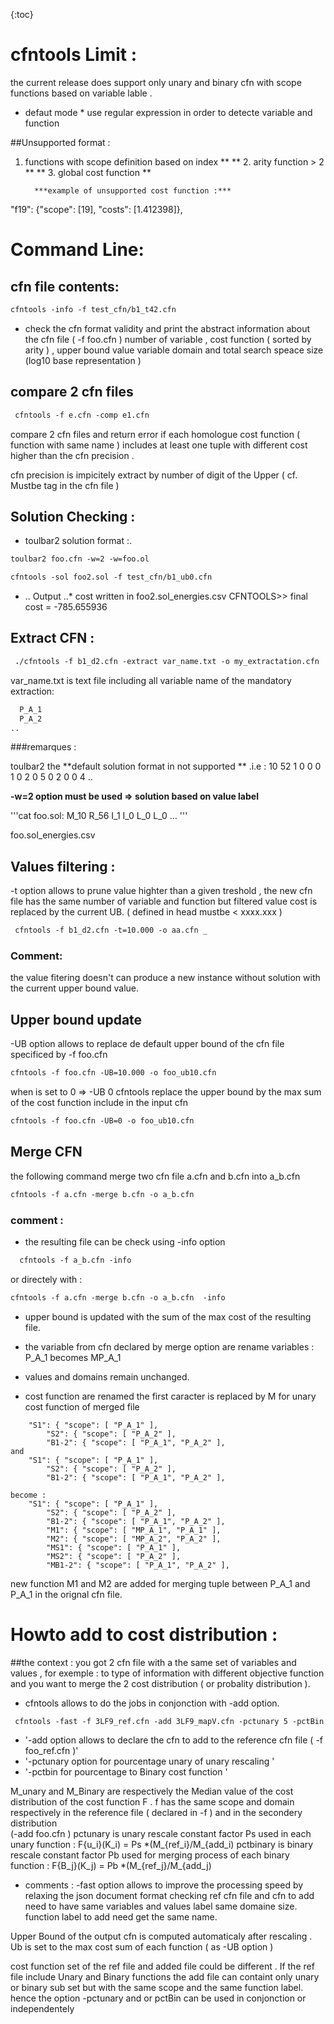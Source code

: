 
{:toc}
# cfntools Limit :  

the current release does support only unary and binary cfn with scope functions 
based on variable lable .

* defaut mode * 
use regular expression in order to detecte variable and function 


##Unsupported format : 

  1. functions with scope definition based on index  **
		  **   2. arity function > 2 ** 
		  **   3. global cost function **  

		   ***example of unsupported cost function :***

 "f19": {"scope": [19], "costs": [1.412398]},

 


#  Command Line:
  	 
##  cfn file contents:

``` csh 
cfntools -info -f test_cfn/b1_t42.cfn
``` 
   
 - check the cfn format validity and  print the abstract information about the cfn file ( -f foo.cfn )
   number of variable , cost function ( sorted by arity ) ,  upper bound value 
   variable domain and total search speace size (log10 base representation )


## compare 2 cfn files 

``` csh
 cfntools -f e.cfn -comp e1.cfn 
``` 
 
   compare 2 cfn files and return error if each homologue cost function ( function with same name )
   includes  at least one tuple with different cost higher than the cfn precision .

   cfn precision is impicitely extract by number of digit of the Upper ( cf. Mustbe tag in the cfn file ) 


## Solution Checking : 

* toulbar2 solution format :.

``` csh
toulbar2 foo.cfn -w=2 -w=foo.ol
``` 
``` csh
cfntools -sol foo2.sol -f test_cfn/b1_ub0.cfn
``` 

* .. Output ..*
		cost written in foo2.sol_energies.csv
		CFNTOOLS>> final cost = -785.655936

## Extract CFN : 


``` csh
 ./cfntools -f b1_d2.cfn -extract var_name.txt -o my_extractation.cfn
``` 

  var_name.txt is text file including  all variable name of the mandatory extraction:
``` csh
  P_A_1
  P_A_2 
..
``` 

###remarques : 

toulbar2  the **default solution format in not supported **
.i.e : 10 52 1 0 0 0 1 0 2 0 5 0 2 0 0 4 ..

**-w=2 option must be used  => solution based on value label**

'''cat  foo.sol:
M_10 R_56 I_1 I_0 L_0 L_0 ...
'''

foo.sol_energies.csv


## Values filtering :
-t option allows to prune value highter than a given treshold  , the new cfn file has the same number of variable and function
but filtered value cost is replaced by the current UB. ( defined in head mustbe < xxxx.xxx )


``` csh
 cfntools -f b1_d2.cfn -t=10.000 -o aa.cfn _
```

### Comment: 

the value fitering doesn't can produce a new instance without solution  with the current upper bound value.

## Upper bound update 
-UB option allows to replace de default upper bound of the cfn file  specificed by -f foo.cfn


``` csh
cfntools -f foo.cfn -UB=10.000 -o foo_ub10.cfn
``` 
when is set to 0 => -UB 0  cfntools replace the upper  bound by the max sum of the cost function include in the input cfn


``` csh
cfntools -f foo.cfn -UB=0 -o foo_ub10.cfn
```


## Merge CFN 

the following command merge two cfn file a.cfn and b.cfn into  a_b.cfn

``` csh
cfntools -f a.cfn -merge b.cfn -o a_b.cfn
``` 

### comment :
- the resulting file can be check using -info option
``` csh
  cfntools -f a_b.cfn -info 
``` 
or directely with :


``` csh
cfntools -f a.cfn -merge b.cfn -o a_b.cfn  -info 
```

- upper bound is updated with the sum of the max cost of the resulting file.
- the variable from cfn declared by merge option are rename 
variables :
P_A_1 becomes MP_A_1

- values and domains remain unchanged.
- cost function are renamed
the first caracter is replaced by M for unary cost function of merged file

``` 
	"S1": { "scope": [ "P_A_1" ],
        "S2": { "scope": [ "P_A_2" ],
        "B1-2": { "scope": [ "P_A_1", "P_A_2" ],
and 
	"S1": { "scope": [ "P_A_1" ],
        "S2": { "scope": [ "P_A_2" ],
        "B1-2": { "scope": [ "P_A_1", "P_A_2" ],

become : 
 	"S1": { "scope": [ "P_A_1" ],
        "S2": { "scope": [ "P_A_2" ],
        "B1-2": { "scope": [ "P_A_1", "P_A_2" ],
        "M1": { "scope": [ "MP_A_1", "P_A_1" ],
        "M2": { "scope": [ "MP_A_2", "P_A_2" ],
        "MS1": { "scope": [ "P_A_1" ], 
        "MS2": { "scope": [ "P_A_2" ],
        "MB1-2": { "scope": [ "P_A_1", "P_A_2" ],
```


new function M1 and M2 are added for merging tuple between P_A_1 and P_A_1 in the orignal cfn file.
	
# Howto add to cost distribution :

##the context :
you got 2 cfn file with a the same set of variables and values , for exemple : to type of information with different objective function 
and you want to merge the 2  cost distribution ( or probality distribution ).


- cfntools allows to do the jobs in conjonction with -add option.

``` csh
 cfntools -fast -f 3LF9_ref.cfn -add 3LF9_mapV.cfn -pctunary 5 -pctBin 5 -o 3LF9/3LF9_EMV.cfn 
``` 

- '-add option allows to declare the cfn to add to the reference cfn file ( -f foo_ref.cfn )'
- '-pctunary option for pourcentage unary of unary   rescaling '
- '-pctbin for pourcentage to Binary cost function ' 

M_unary and M_Binary are respectively the  Median value of the cost distribution of the cost function F .
f has the same scope and domain respectively in the reference file ( declared in -f ) and in the secondery distribution   
(-add foo.cfn ) 
pctunary is unary rescale constant factor Ps  used in each unary function : F{u_i}(K_i) =  Ps *(M_{ref_i}/M_{add_i)
pctbinary is binary rescale constant factor Pb  used for merging process of each binary function : F{B_j}(K_j) =  Pb *(M_{ref_j}/M_{add_j)




* comments : 
-fast option allows to improve the processing speed by relaxing the json document format checking 
ref cfn file and cfn to add need to have same variables and values label same domaine size.
function label to add need get the same name.


Upper Bound of the output cfn is computed automaticaly after rescaling .
Ub is set to the max cost sum of each function ( as -UB option ) 

cost function set of the ref file and added file could be different . If the ref file include Unary and Binary functions
the add file can containt only unary or binary sub set but with the same scope and the same function label.
hence the option  -pctunary and or pctBin can be used in conjonction or independentely
